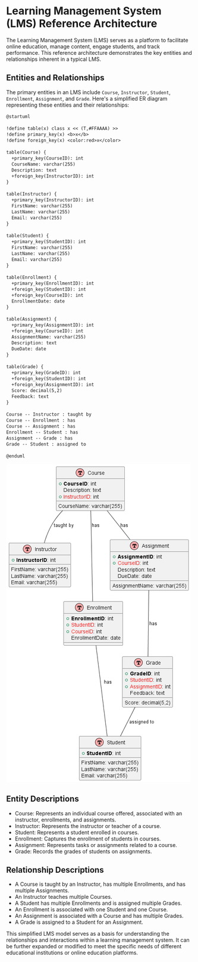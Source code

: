 # Learning Management System (LMS) Reference Architecture

The Learning Management System (LMS) serves as a platform to facilitate online education, manage content, engage students, and track performance. This reference architecture demonstrates the key entities and relationships inherent in a typical LMS.

## Entities and Relationships

The primary entities in an LMS include `Course`, `Instructor`, `Student`, `Enrollment`, `Assignment`, and `Grade`. Here's a simplified ER diagram representing these entities and their relationships:

```plantuml
@startuml

!define table(x) class x << (T,#FFAAAA) >>
!define primary_key(x) <b>x</b>
!define foreign_key(x) <color:red>x</color>

table(Course) {
  +primary_key(CourseID): int
  CourseName: varchar(255)
  Description: text
  +foreign_key(InstructorID): int
}

table(Instructor) {
  +primary_key(InstructorID): int
  FirstName: varchar(255)
  LastName: varchar(255)
  Email: varchar(255)
}

table(Student) {
  +primary_key(StudentID): int
  FirstName: varchar(255)
  LastName: varchar(255)
  Email: varchar(255)
}

table(Enrollment) {
  +primary_key(EnrollmentID): int
  +foreign_key(StudentID): int
  +foreign_key(CourseID): int
  EnrollmentDate: date
}

table(Assignment) {
  +primary_key(AssignmentID): int
  +foreign_key(CourseID): int
  AssignmentName: varchar(255)
  Description: text
  DueDate: date
}

table(Grade) {
  +primary_key(GradeID): int
  +foreign_key(StudentID): int
  +foreign_key(AssignmentID): int
  Score: decimal(5,2)
  Feedback: text
}

Course -- Instructor : taught by
Course -- Enrollment : has
Course -- Assignment : has
Enrollment -- Student : has
Assignment -- Grade : has
Grade -- Student : assigned to

@enduml
```
![](images/lms.png)

## Entity Descriptions
- Course: Represents an individual course offered, associated with an instructor, enrollments, and assignments.
- Instructor: Represents the instructor or teacher of a course.
- Student: Represents a student enrolled in courses.
- Enrollment: Captures the enrollment of students in courses.
- Assignment: Represents tasks or assignments related to a course.
- Grade: Records the grades of students on assignments.

## Relationship Descriptions
- A Course is taught by an Instructor, has multiple Enrollments, and has multiple Assignments.
- An Instructor teaches multiple Courses.
- A Student has multiple Enrollments and is assigned multiple Grades.
- An Enrollment is associated with one Student and one Course.
- An Assignment is associated with a Course and has multiple Grades.
- A Grade is assigned to a Student for an Assignment.

This simplified LMS model serves as a basis for understanding the relationships and interactions within a learning management system. It can be further expanded or modified to meet the specific needs of different educational institutions or online education platforms.